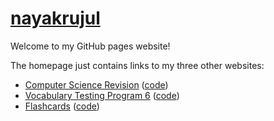 # [nayakrujul](//nayakrujul.github.io)

Welcome to my GitHub pages website!

The homepage just contains links to my three other websites:
- [Computer Science Revision](https://nayakrujul.github.io/CompSci/) ([code](https://github.com/nayakrujul/nayakrujul.github.io/tree/main/CompSci))
- [Vocabulary Testing Program 6](https://vtp6.github.io) ([code](https://github.com/vtp6/vtp6.github.io))
- [Flashcards](https://flashcards7.github.io/) ([code](https://github.com/flashcards7/flashcards7.github.io))
